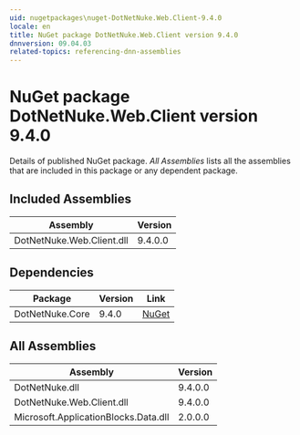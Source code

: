 ```yaml
---
uid: nugetpackages\nuget-DotNetNuke.Web.Client-9.4.0
locale: en
title: NuGet package DotNetNuke.Web.Client version 9.4.0
dnnversion: 09.04.03
related-topics: referencing-dnn-assemblies
---
```


# NuGet package DotNetNuke.Web.Client version 9.4.0
Details of published NuGet package.
*All Assemblies* lists all the assemblies that are included in this package or any dependent package.

## Included Assemblies

|Assembly|Version|
|---|---|
|DotNetNuke.Web.Client.dll|9.4.0.0|

## Dependencies

|Package|Version|Link|
|---|---|---|
|DotNetNuke.Core|9.4.0|[NuGet](https://www.nuget.org/packages/DotNetNuke.Core/9.4.0)|

## All Assemblies

|Assembly|Version|
|---|---|
|DotNetNuke.dll|9.4.0.0|
|DotNetNuke.Web.Client.dll|9.4.0.0|
|Microsoft.ApplicationBlocks.Data.dll|2.0.0.0|

